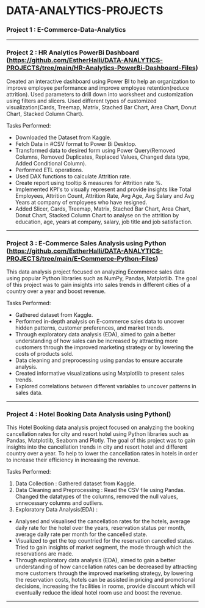 # DATA-ANALYTICS-PROJECTS

### Project 1 : E-Commerce-Data-Analytics

-------------------------------------------------------------------------------------------------------------------------------------------------------------------------------------------------------------

### Project 2 : HR Analytics PowerBi Dashboard (https://github.com/EstherHalli/DATA-ANALYTICS-PROJECTS/tree/main/HR-Analytics-PowerBi-Dashboard-Files)
Created an interactive dashboard using Power BI to help an organization to improve employee performance and improve employee retention(reduce attrition). Used parameters to drill down into worksheet and customization using filters and slicers. Used different types of customized visualization(Cards, Treemap, Matrix, Stached Bar Chart, Area Chart, Donut Chart, Stacked Column Chart). 

Tasks Performed:
- Downloaded the Dataset from Kaggle.
- Fetch Data in #CSV format to Power Bi Desktop.
- Transformed data to desired form using Power Query(Removed Columns, Removed Duplicates, Replaced Values, Changed data type, Added Conditional Column).
- Performed ETL operations.
- Used DAX functions to calculate Attrition rate.
- Create report using tooltip & measures for Attrition rate %.
- Implemented KPI's to visually represent and provide insights like Total Employees, Attrition Count, Attrition Rate, Avg Age, Avg Salary and Avg Years at company of employees who have resigned.
- Added Slicer, Cards, Treemap, Matrix, Stached Bar Chart, Area Chart, Donut Chart, Stacked Column Chart to analyse on the attrition by education, age, years at company, salary, job title and job 
  satisfaction.

-------------------------------------------------------------------------------------------------------------------------------------------------------------------------------------------------------------

### Project 3 : E-Commerce Sales Analysis using Python (https://github.com/EstherHalli/DATA-ANALYTICS-PROJECTS/tree/main/E-Commerce-Python-Files)
This data analysis project focused on analyzing Ecommerce sales data using popular Python libraries such as NumPy, Pandas, Matplotlib. The goal of this project was to gain insights into sales trends in different cities of a country over a year and boost revenue.

Tasks Performed:
- Gathered dataset from Kaggle.
- Performed in-depth analysis on E-commerce sales data to uncover hidden patterns, customer preferences, and market trends.
- Through exploratory data analysis (EDA), aimed to gain a better understanding of how sales can be increased by attracting more customers through the improved marketing strategy or by lowering the costs 
  of products sold.
- Data cleaning and preprocessing using pandas to ensure accurate analysis.
- Created informative visualizations using Matplotlib to present sales trends.
- Explored correlations between different variables to uncover patterns in sales data.

-------------------------------------------------------------------------------------------------------------------------------------------------------------------------------------------------------------

### Project 4 : Hotel Booking Data Analysis using Python()
This Hotel Booking data analysis project focused on analyzing the booking cancellation rates for city and resort hotel using Python libraries such as Pandas, Matplotlib, Seaborn and Plotly. The goal of this project was to gain insights into the cancellation trends in city and resort hotel and different country over a year. To help to lower the cancellation rates in hotels in order to increase their efficiency in increasing the revenue.

Tasks Performed:
1. Data Collection : Gathered dataset from Kaggle.
2. Data Cleaning and Preprocessing : Read the CSV file using Pandas. Changed the datatypes of the columns, removed the null values, unnecessary columns and outliers.
3. Exploratory Data Analysis(EDA) :
- Analysed and visualised the cancellation rates for the hotels, average daily rate for the hotel over the years, reservation status per month, average daily rate per month for the cancelled state. 
- Visualized to get the top countried for the reservation cancelled status. Tried to gain insights of market segment, the mode through which the reservations are made.
- Through exploratory data analysis (EDA), aimed to gain a better understanding of how cancellation rates can be decreased by attracting more customers through the improved marketing strategy, by lowering the reservation costs, hotels can be assisted in pricing and promotional decisions, increasing the facilities in rooms, provide discount which will eventually reduce the ideal hotel room use and boost the revenue.

-------------------------------------------------------------------------------------------------------------------------------------------------------------------------------------------------------------
